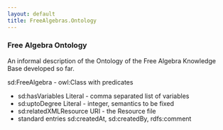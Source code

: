 ```yaml
---
layout: default
title: FreeAlgebras.Ontology
---
```


### Free Algebra Ontology

An informal description of the Ontology of the Free Algebra Knowledge Base developed so far.

sd:FreeAlgebra - owl:Class with predicates

-   sd:hasVariables Literal - comma separated list of variables
-   sd:uptoDegree Literal - integer, semantics to be fixed
-   sd:relatedXMLResource URI - the Resource file
-   standard entries sd:createdAt, sd:createdBy, rdfs:comment

